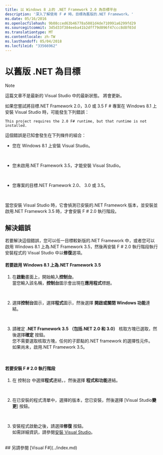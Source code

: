 ```yaml
---
title: 以 Windows 8 上的 .NET Framework 2.0 為目標平台
description: '深入了解使用 F # 時，目標為舊版的.NET Framework。'
ms.date: 05/16/2016
ms.openlocfilehash: 9b08cced63b46778a5081d4de710991a6299fd29
ms.sourcegitcommit: 3d5d33f384eeba41b2dff79d096f47ccc8d8f03d
ms.translationtype: MT
ms.contentlocale: zh-TW
ms.lasthandoff: 05/04/2018
ms.locfileid: "33566962"
---
```

# <a name="targeting-older-versions-of-net"></a>以舊版 .NET 為目標

> [!NOTE]
這篇文章不是最新的 Visual Studio 中的最新狀態。  將會更新。

如果您嘗試將目標.NET Framework 2.0，3.0 或 3.5 F # 專案在 Windows 8.1 上安裝 Visual Studio 時，可能發生下列錯誤： 

```
This project requires the 2.0 F# runtime, but that runtime is not installed.
```

這個錯誤是已知會發生在下列條件的組合：


- 您在 Windows 8.1 上安裝 Visual Studio。
<br />

- 您未啟用.NET Framework 3.5，才能安裝 Visual Studio。
<br />

- 您專案的目標.NET Framework 2.0、 3.0 或 3.5。
<br />

當您安裝 Visual Studio 時，它會偵測已安裝的.NET Framework 版本，並安裝並啟用.NET Framework 3.5 時，才會安裝 F # 2.0 執行階段。


## <a name="resolving-the-error"></a>解決錯誤
若要解決這個錯誤，您可以任一目標較新版的.NET Framework 中，或者您可以啟用 Windows 8.1 上為.NET Framework 3.5，然後再安裝 F # 2.0 執行階段執行安裝程式的 Visual Studio 中以**修復**選項。


#### <a name="to-enable-the-net-framework-35-on-windows-81"></a>若要啟用 Windows 8.1 上為.NET Framework 3.5

1. 在**啟動**畫面上，開始輸入**控制台**。
<br />  當您輸入該名稱，**控制台**圖示會出現在**應用程式**標題。
<br />

2. 選擇**控制台**圖示，選擇**程式**圖示，然後選擇 **開啟或關閉 Windows 功能**連結。
<br />

3. 請確定 **.NET Framework 3.5 （包括.NET 2.0 和 3.0）** 核取方塊已選取，然後選擇**確定** 按鈕。
<br />  您不需要選取核取方塊，任何的子節點的.NET framework 的選擇性元件。
<br />  如果尚未，啟用.NET Framework 3.5。
<br />


#### <a name="to-install-the-f-20-runtime"></a>若要安裝 F # 2.0 執行階段

1. 在 控制台 中選擇**程式**連結，，然後選擇 **程式和功能**連結。
<br />

2. 在已安裝的程式清單中，選擇的版本，您已安裝，然後選擇 [Visual Studio**變更**] 按鈕。
<br />

3. 安裝程式啟動之後，請選擇**修復** 按鈕。
<br />  如需詳細資訊，請參閱[安裝 Visual Studio](https://msdn.microsoft.com/library/e2h7fzkw.aspx)。
<br />
## <a name="see-also"></a>另請參閱
[Visual F#](../index.md)
